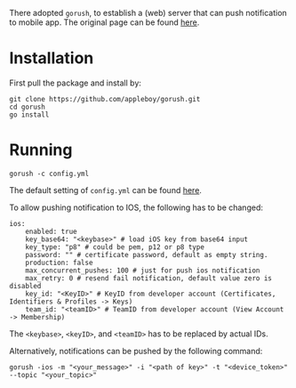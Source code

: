 There adopted `gorush`, to establish a (web) server that can push notification to mobile app. The original page can be found [here](https://github.com/appleboy/gorush).

# Installation

First pull the package and install by:

    git clone https://github.com/appleboy/gorush.git
    cd gorush
    go install

# Running

    gorush -c config.yml

The default setting of `config.yml` can be found [here](https://github.com/appleboy/gorush/blob/master/config/testdata/config.yml).

To allow pushing notification to IOS, the following has to be changed:

    ios:
        enabled: true
        key_base64: "<keybase>" # load iOS key from base64 input
        key_type: "p8" # could be pem, p12 or p8 type
        password: "" # certificate password, default as empty string.
        production: false
        max_concurrent_pushes: 100 # just for push ios notification
        max_retry: 0 # resend fail notification, default value zero is disabled
        key_id: "<KeyID>" # KeyID from developer account (Certificates, Identifiers & Profiles -> Keys)
        team_id: "<teamID>" # TeamID from developer account (View Account -> Membership)

The `<keybase>`, `<keyID>`, and `<teamID>` has to be replaced by actual IDs.

Alternatively, notifications can be pushed by the following command:

    gorush -ios -m "<your_message>" -i "<path of key>" -t "<device_token>" --topic "<your_topic>"